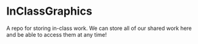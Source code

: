 # InClassGraphics
A repo for storing in-class work. We can store all of our shared work here and be able to access them at any time!
